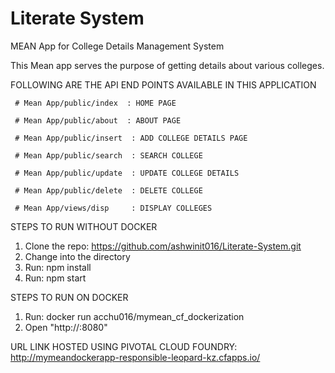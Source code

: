 # Literate System
MEAN App for College Details Management System

This Mean app serves the purpose of getting details about various colleges.

FOLLOWING ARE THE API END POINTS AVAILABLE IN THIS APPLICATION

     # Mean App/public/index  : HOME PAGE
     
     # Mean App/public/about  : ABOUT PAGE
     
     # Mean App/public/insert  : ADD COLLEGE DETAILS PAGE
     
     # Mean App/public/search  : SEARCH COLLEGE
     
     # Mean App/public/update  : UPDATE COLLEGE DETAILS
     
     # Mean App/public/delete  : DELETE COLLEGE
     
     # Mean App/views/disp     : DISPLAY COLLEGES
     

STEPS TO RUN WITHOUT DOCKER

1. Clone the repo: https://github.com/ashwinit016/Literate-System.git
2. Change into the directory
3. Run: npm install
4. Run: npm start

STEPS TO RUN ON DOCKER

1. Run: docker run acchu016/mymean_cf_dockerization
2. Open "http://<replace with The ip address that your docker is configured with>:8080"

URL LINK HOSTED USING PIVOTAL CLOUD FOUNDRY:
http://mymeandockerapp-responsible-leopard-kz.cfapps.io/
